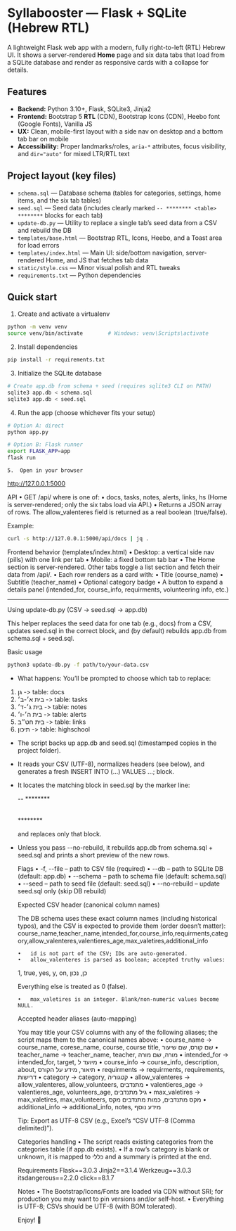 # Syllabooster — Flask + SQLite (Hebrew RTL)

A lightweight Flask web app with a modern, fully right-to-left (RTL) Hebrew UI. It shows a server-rendered **Home** page and six data tabs that load from a SQLite database and render as responsive cards with a collapse for details.

## Features

- **Backend:** Python 3.10+, Flask, SQLite3, Jinja2
- **Frontend:** Bootstrap 5 **RTL** (CDN), Bootstrap Icons (CDN), Heebo font (Google Fonts), Vanilla JS
- **UX:** Clean, mobile-first layout with a side nav on desktop and a bottom tab bar on mobile
- **Accessibility:** Proper landmarks/roles, `aria-*` attributes, focus visibility, and `dir="auto"` for mixed LTR/RTL text

## Project layout (key files)

- `schema.sql` — Database schema (tables for categories, settings, home items, and the six tab tables)
- `seed.sql` — Seed data (includes clearly marked `-- ******** <table> ********` blocks for each tab)
- `update-db.py` — Utility to replace a single tab’s seed data from a CSV and rebuild the DB
- `templates/base.html` — Bootstrap RTL, Icons, Heebo, and a Toast area for load errors
- `templates/index.html` — Main UI: side/bottom navigation, server-rendered Home, and JS that fetches tab data
- `static/style.css` — Minor visual polish and RTL tweaks
- `requirements.txt` — Python dependencies

## Quick start

1) Create and activate a virtualenv
```bash
python -m venv venv
source venv/bin/activate        # Windows: venv\Scripts\activate
```
2.	Install dependencies
```bash
pip install -r requirements.txt
```
3.	Initialize the SQLite database
```bash
# Create app.db from schema + seed (requires sqlite3 CLI on PATH)
sqlite3 app.db < schema.sql
sqlite3 app.db < seed.sql
```
4.	Run the app (choose whichever fits your setup)
```bash
# Option A: direct
python app.py
```

```bash
# Option B: Flask runner
export FLASK_APP=app
flask run
```
	5.	Open in your browser
http://127.0.0.1:5000

API
	•	GET /api/<tab> where <tab> is one of:
	•	docs, tasks, notes, alerts, links, hs
(Home is server-rendered; only the six tabs load via API.)
	•	Returns a JSON array of rows. The allow_valenteres field is returned as a real boolean (true/false).

Example:
```bash
curl -s http://127.0.0.1:5000/api/docs | jq .
```

Frontend behavior (templates/index.html)
	•	Desktop: a vertical side nav (pills) with one link per tab
	•	Mobile: a fixed bottom tab bar
	•	The Home section is server-rendered. Other tabs toggle a list section and fetch their data from /api/<tab>.
	•	Each row renders as a card with:
	•	Title (course_name)
	•	Subtitle (teacher_name)
	•	Optional category badge
	•	A button to expand a details panel (intended_for, course_info, requirments, volunteering info, etc.)

----

Using update-db.py (CSV → seed.sql → app.db)

This helper replaces the seed data for one tab (e.g., docs) from a CSV, updates seed.sql in the correct block, and (by default) rebuilds app.db from schema.sql + seed.sql.

Basic usage
```bash
python3 update-db.py -f path/to/your-data.csv
```
- What happens:
You’ll be prompted to choose which tab to replace:
1. גן           -> table: docs
2. בית א׳-ב׳    -> table: tasks
3. בית ג׳-ד׳    -> table: notes
4. בית ה׳-ו׳    -> table: alerts
5. בית חט״ב     -> table: links
6. תיכון        -> table: highschool

- The script backs up app.db and seed.sql (timestamped copies in the project folder).
- It reads your CSV (UTF-8), normalizes headers (see below), and generates a fresh INSERT INTO <table>(...) VALUES ...; block.
- It locates the matching block in seed.sql by the marker line:

  -- ******** <table> ********

  and replaces only that block.

- Unless you pass --no-rebuild, it rebuilds app.db from schema.sql + seed.sql and prints a short preview of the new rows.

Flags
	•	-f, --file – path to CSV file (required)
	•	--db – path to SQLite DB (default: app.db)
	•	--schema – path to schema file (default: schema.sql)
	•	--seed – path to seed file (default: seed.sql)
	•	--no-rebuild – update seed.sql only (skip DB rebuild)

Expected CSV header (canonical column names)

The DB schema uses these exact column names (including historical typos), and the CSV is expected to provide them (order doesn’t matter):
course_name,teacher_name,intended_for,course_info,requirments,category,allow_valenteres,valentieres_age,max_valetires,additional_info

	•	id is not part of the CSV; IDs are auto-generated.
	•	allow_valenteres is parsed as boolean; accepted truthy values:
1, true, yes, y, on, כן, נכון

Everything else is treated as 0 (false).

	•	max_valetires is an integer. Blank/non-numeric values become NULL.

Accepted header aliases (auto-mapping)

You may title your CSV columns with any of the following aliases; the script maps them to the canonical names above:
	•	course_name → course_name, corese_name, course, course title, שם קורס, שם שיעור
	•	teacher_name → teacher_name, teacher, מורה, שם מורה
	•	intended_for → intended_for, target, מיועד ל
	•	course_info → course_info, description, about, תיאור, מידע על הקורס
	•	requirments → requirments, requirements, דרישות
	•	category → category, קטגוריה
	•	allow_valenteres → allow_valenteres, allow_volunteers, מתנדבים
	•	valentieres_age → valentieres_age, volunteers_age, גיל מתנדבים
	•	max_valetires → max_valetires, max_volunteers, מקס מתנדבים, כמות מתנדבים מקס
	•	additional_info → additional_info, notes, מידע נוסף

Tip: Export as UTF-8 CSV (e.g., Excel’s “CSV UTF-8 (Comma delimited)”).

Categories handling
	•	The script reads existing categories from the categories table (if app.db exists).
	•	If a row’s category is blank or unknown, it is mapped to כללי and a summary is printed at the end.

Requirements
Flask==3.0.3
Jinja2==3.1.4
Werkzeug==3.0.3
itsdangerous==2.2.0
click==8.1.7

Notes
	•	The Bootstrap/Icons/Fonts are loaded via CDN without SRI; for production you may want to pin versions and/or self-host.
	•	Everything is UTF-8; CSVs should be UTF-8 (with BOM tolerated).

Enjoy! 🙂

